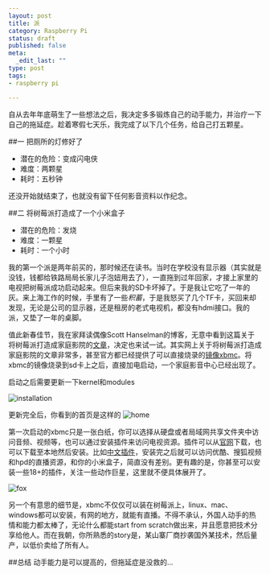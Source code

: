 ```yaml
--- 
layout: post
title: 派
category: Raspberry Pi
status: draft 
published: false
meta: 
  _edit_last: ""
type: post
tags: 
- raspberry pi

---
```

自从去年年底萌生了一些想法之后，我决定多多锻炼自己的动手能力，并治疗一下自己的拖延症。趁着寒假七天乐，我完成了以下几个任务，给自己打五颗星。

##一 把厕所的灯修好了
* 潜在的危险：变成闪电侠
* 难度：两颗星
* 耗时：五秒钟

还没开始就结束了，也就没有留下任何影音资料以作纪念。


##二 将树莓派打造成了一个小米盒子
* 潜在的危险：发烧
* 难度：一颗星
* 耗时：一个小时

我的第一个派是两年前买的，那时候还在读书。当时在学校没有显示器（其实就是没钱，钱都给铁路局局长家儿子泡妞用去了），一直拖到过年回家，才接上家里的电视把树莓派成功启动起来。但后来我的SD卡坏掉了。于是我让它吃了一年的灰。来上海工作的时候，手里有了一些*积蓄*，于是我怒买了几个TF卡，买回来却发现，无论是公司的显示器，还是租房的老式电视机，都没有hdmi接口。我的派，又垫了一年的桌脚。

值此新春佳节，我在家拜读偶像Scott Hanselman的博客，无意中看到这篇关于将树莓派打造成家庭影院的[文章](http://www.hanselman.com/blog/AddingAirPlayToAReceiverWithoutAnAppleTVRaspbmcAndTheRaspberryPi.aspx)，决定也来试一试。其实网上关于将树莓派打造成家庭影院的文章非常多，甚至官方都已经提供了可以直接烧录的[镜像xbmc](http://www.raspberrypi.org/downloads/)。将xbmc的镜像烧录到sd卡上之后，直接加电启动，一个家庭影音中心已经出现了。

启动之后需要更新一下kernel和modules

![installation](http://rebornix.qiniudn.com/raspi-0.jpg)

更新完全后，你看到的首页是这样的
![home](http://rebornix.qiniudn.com/raspi-2jpg)

第一次启动的xbmc只是一张白纸，你可以选择从硬盘或者局域网共享文件夹中访问音频、视频等，也可以通过安装插件来访问电视资源。插件可以从[官网](http://addons.xbmc.org/)下载，也可以下载至本地然后安装。比如[中文插件](https://github.com/taxigps/xbmc-addons-chinese)，安装完之后就可以访问优酷、搜狐视频和hpd的直播资源，和你的小米盒子，简直没有差别。更有趣的是，你甚至可以安装一些18+的插件，关注一些动作巨星，这里就不便具体展开了。

![fox](http://rebornix.qiniudn.com/raspi-1.jpg)

另一个有意思的细节是，xbmc不仅仅可以装在树莓派上，linux、mac、windows都可以安装，有网的地方，就能有直播。不得不承认，外国人动手的热情和能力都太棒了，无论什么都能start from scratch做出来，并且愿意把技术分享给他人。而在我朝，你所熟悉的story是，某山寨厂商抄袭国外某技术，然后量产，以低价卖给了所有人。

##总结
动手能力是可以提高的，但拖延症是没救的...
